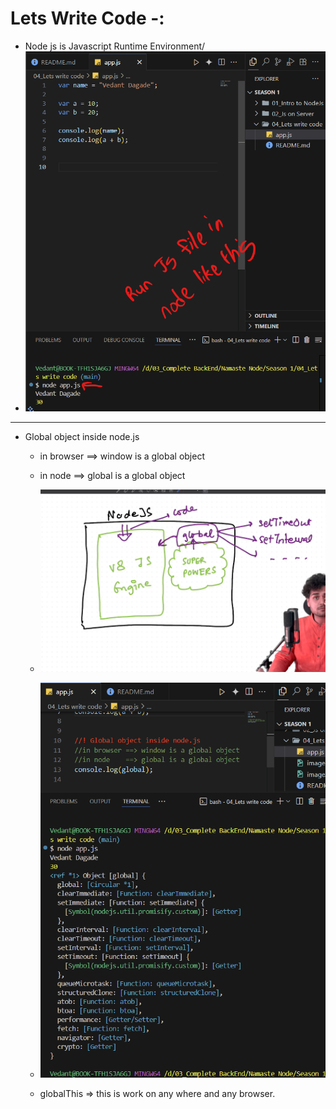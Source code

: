 # Lets Write Code -:

- Node js is Javascript Runtime  Environment/
- ![alt text](image.png)


---
- Global object inside node.js
  - in browser ==> window is a global object
  - in node    ==> global is a global object
  
  - ![alt text](image-1.png)
  - ![alt text](image-2.png)

  - globalThis => this is work on any where and any browser.


  
